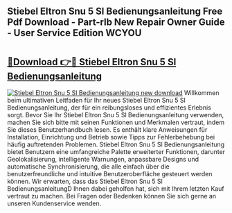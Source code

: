 ## Stiebel Eltron Snu 5 Sl Bedienungsanleitung Free Pdf Download - Part-rlb New Repair Owner Guide - User Service Edition WCYOU

# <h2><a href="http://df3gik1.blite.top/?on=Stiebel+Eltron+Snu+5+Sl+Bedienungsanleitung">🔗Download 👉🔴 Stiebel Eltron Snu 5 Sl Bedienungsanleitung</a></h2>

[![Stiebel Eltron Snu 5 Sl Bedienungsanleitung new download](https://i.imgur.com/lujVjoI.png)](http://df3gik1.blite.top/?on=Stiebel+Eltron+Snu+5+Sl+Bedienungsanleitung)
Willkommen beim ultimativen Leitfaden für Ihr neues Stiebel Eltron Snu 5 Sl Bedienungsanleitung, der für ein reibungsloses und effizientes Erlebnis sorgt. Bevor Sie Ihr Stiebel Eltron Snu 5 Sl Bedienungsanleitung verwenden, machen Sie sich bitte mit seinen Funktionen und Merkmalen vertraut, indem Sie dieses Benutzerhandbuch lesen. Es enthält klare Anweisungen für Installation, Einrichtung und Betrieb sowie Tipps zur Fehlerbehebung bei häufig auftretenden Problemen. Stiebel Eltron Snu 5 Sl Bedienungsanleitung bietet Benutzern eine umfangreiche Palette erweiterter Funktionen, darunter Geolokalisierung, intelligente Warnungen, anpassbare Designs und automatische Synchronisierung, die alle einfach über die benutzerfreundliche und intuitive Benutzeroberfläche gesteuert werden können. Wir erwarten, dass das Stiebel Eltron Snu 5 Sl BedienungsanleitungD Ihnen dabei geholfen hat, sich mit Ihrem letzten Kauf vertraut zu machen. Bei Fragen oder Bedenken können Sie sich gerne an unseren Kundenservice wenden.
